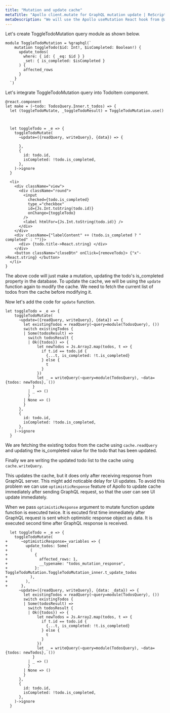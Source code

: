 ```yaml
---
title: "Mutation and update cache"
metaTitle: "Apollo client.mutate for GraphQL mutation update | ReScript React Apollo GraphQL Tutorial"
metaDescription: "We will use the Apollo useMutation React hook from @apollo/client as an example to modify existing data and update cache locally using readQuery and writeQuery and handle optimisticResponse"
---
```


Let's create ToggleTodoMutation query module as shown below.

```reason
module ToggleTodoMutation = %graphql(`
    mutation toggleTodo($id: Int!, $isCompleted: Boolean!) {
      update_todos(
        where: { id: { _eq: $id } }
        _set: { is_completed: $isCompleted }
      ) {
        affected_rows
      }
    }
  `)
```

Let's integrate ToggleTodoMutation query into TodoItem component.

```reason
@react.component
let make = (~todo: TodosQuery.Inner.t_todos) => {
  let (toggleTodoMutate, _toggleTodoResult) = ToggleTodoMutation.use()



  let toggleTodo = _e => {
    toggleTodoMutate(
      ~update=({readQuery, writeQuery}, {data}) => {

      },
      {
        id: todo.id,
        isCompleted: !todo.is_completed,
      },
    )->ignore
  }

  <li>
    <div className="view">
      <div className="round">
        <input
          checked={todo.is_completed}
          type_="checkbox"
          id={Js.Int.toString(todo.id)}
          onChange={toggleTodo}
        />
        <label htmlFor={Js.Int.toString(todo.id)} />
      </div>
    </div>
    <div className={"labelContent" ++ (todo.is_completed ? " completed" : "")}>
      <div> {todo.title->React.string} </div>
    </div>
    <button className="closeBtn" onClick={removeTodo}> {"x"->React.string} </button>
  </li>
}
```

The above code will just make a mutation, updating the todo's is_completed property in the database.
To update the cache, we will be using the `update` function again to modify the cache. We need to fetch the current list of todos from the cache before modifying it.

Now let's add the code for `update` function.

```reason
let toggleTodo = _e => {
    toggleTodoMutate(
      ~update=({readQuery, writeQuery}, {data}) => {
        let existingTodos = readQuery(~query=module(TodosQuery), ())
        switch existingTodos {
        | Some(todosResult) =>
          switch todosResult {
          | Ok({todos}) => {
              let newTodos = Js.Array2.map(todos, t => {
                if t.id == todo.id {
                  {...t, is_completed: !t.is_completed}
                } else {
                  t
                }
              })
              let _ = writeQuery(~query=module(TodosQuery), ~data={todos: newTodos}, ())
            }
          | _ => ()
          }
        | None => ()
        }
      },
      {
        id: todo.id,
        isCompleted: !todo.is_completed,
      },
    )->ignore
  }
```

We are fetching the existing todos from the cache using `cache.readQuery` and updating the is_completed value for the todo that has been updated.

Finally we are writing the updated todo list to the cache using `cache.writeQuery`.

This updates the cache, but it does only after receiving response from GraphQL server. This might add noticable delay for UI updates. To avoid this problem we can use `optimisticResponse` feature of Apollo to update cache immediately after sending GraphQL request, so that the user can see UI update immediately.

When we pass `optimisticResponse` argument to mutate function update function is executed twice. It is excuted first time immediately after GraphQL request is sent which optimistic response object as data. It is executed second time after GraphQL response is received.

```reason
  let toggleTodo = _e => {
    toggleTodoMutate(
+      ~optimisticResponse=_variables => {
+        update_todos: Some(
+          (
+            {
+              affected_rows: 1,
+              __typename: "todos_mutation_response",
+            }: ToggleTodoMutation.ToggleTodoMutation_inner.t_update_todos
+          ),
+        ),
+      },
      ~update=({readQuery, writeQuery}, {data: _data}) => {
        let existingTodos = readQuery(~query=module(TodosQuery), ())
        switch existingTodos {
        | Some(todosResult) =>
          switch todosResult {
          | Ok({todos}) => {
              let newTodos = Js.Array2.map(todos, t => {
                if t.id == todo.id {
                  {...t, is_completed: !t.is_completed}
                } else {
                  t
                }
              })
              let _ = writeQuery(~query=module(TodosQuery), ~data={todos: newTodos}, ())
            }
          | _ => ()
          }
        | None => ()
        }
      },
      {
        id: todo.id,
        isCompleted: !todo.is_completed,
      },
    )->ignore
  }
```

